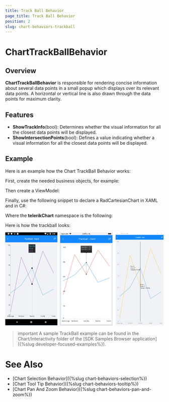 ```yaml
---
title: Track Ball Behavior
page_title: Track Ball Behavior
position: 2
slug: chart-behaviors-trackball
---
```


# ChartTrackBallBehavior

## Overview

**ChartTrackBallBehavior** is responsible for rendering concise information about several data points in a small popup which displays over its relevant data points. A horizontal or vertical line is also drawn through the data points for maximum clarity.

## Features 

- **ShowTrackInfo**(bool):  Determines whether the visual information for all the closest data points will be displayed.
- **ShowIntersectionPoints**(bool): Defines a value indicating whether a visual information for all the closest data points will be displayed.

## Example

Here is an example how the Chart TrackBall Behavior works:

First, create the needed business objects, for example:

<snippet id='categorical-data-model'/>

Then create a ViewModel:

<snippet id='chart-track-ball-behavior-view-model'/>

Finally, use the following snippet to declare a RadCartesianChart in XAML and in C#:

<snippet id='chart-interactivity-trackballseries-xaml'/>
<snippet id='chart-interactivity-trackballseries-csharp'/>

Where the **telerikChart** namespace is the following:

<snippet id='xmlns-telerikchart'/>
<snippet id='ns-telerikchart'/>

Here is how the trackball looks:

![Chart Track Ball Behavior](images/chart-behaviors-trackball.png)

>important A sample TrackBall example can be found in the Chart/Interactivity folder of the [SDK Samples Browser application]({%slug developer-focused-examples%}).

# See Also

- [Chart Selection Behavior]({%slug chart-behaviors-selection%})
- [Chart Tool Tip Behavior]({%slug chart-behaviors-tooltip%})
- [Chart Pan And Zoom Behavior]({%slug chart-behaviors-pan-and-zoom%})

